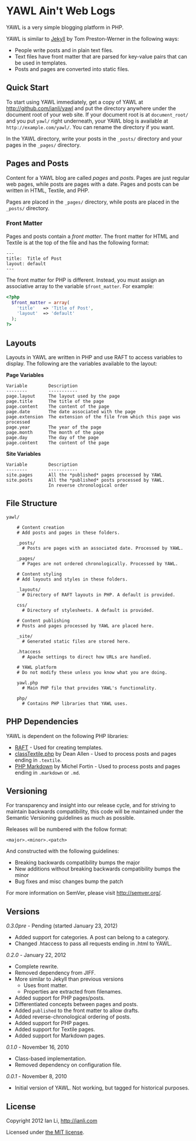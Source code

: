 YAWL Ain't Web Logs
===================

YAWL is a very simple blogging platform in PHP.

YAWL is similar to [Jekyll](https://github.com/mojombo/jekyll) by Tom Preston-Werner in the following ways:

* People write posts and in plain text files.
* Text files have front matter that are parsed for key-value pairs that can be used in templates.
* Posts and pages are converted into static files.


Quick Start
-----------

To start using YAWL immediately, get a copy of YAWL at http://github.com/ianli/yawl and put the directory anywhere under the document root of your web site. If your document root is at `document_root/` and you put `yawl/` right underneath, your YAWL blog is available at `http://example.com/yawl/`. You can rename the directory if you want.

In the YAWL directory, write your posts in the `_posts/` directory and your pages in the `_pages/` directory.


Pages and Posts
---------------

Content for a YAWL blog are called _pages_ and _posts_. Pages are just regular web pages, while posts are pages with a date. Pages and posts can be written in HTML, Textile, and PHP.

Pages are placed in the `_pages/` directory, while posts are placed in the `_posts/` directory.

### Front Matter

Pages and posts contain a _front matter_. The front matter for HTML and Textile is at the top of the file and has the following format:

```text
---
title:  Title of Post
layout: default
---
```

The front matter for PHP is different. Instead, you must assign an associative array to the variable `$front_matter`. For example:

```php
<?php
  $front_matter = array(
    'title'   => 'Title of Post',
    'layout'  => 'default'
  );
?>
```

Layouts
-------

Layouts in YAWL are written in PHP and use RAFT to access variables to display. The following are the variables available to the layout:

__Page Variables__

```text
Variable        Description
--------        -----------
page.layout     The layout used by the page
page.title      The title of the page
page.content    The content of the page
page.date       The date associated with the page
page.extension  The extension of the file from which this page was processed
page.year       The year of the page
page.month      The month of the page
page.day        The day of the page
page.content    The content of the page
```

__Site Variables__

```text
Variable        Description
--------        -----------
site.pages      All the *published* pages processed by YAWL
site.posts      All the *published* posts processed by YAWL. 
                In reverse chronological order
```

File Structure
--------------

```text
yawl/

    # Content creation
    # Add posts and pages in these folders.
    
    _posts/
      # Posts are pages with an associated date. Processed by YAWL.
      
    _pages/
      # Pages are not ordered chronologically. Processed by YAWL.
    
    # Content styling
    # Add layouts and styles in these folders.
    
    _layouts/
      # Directory of RAFT layouts in PHP. A default is provided.
      
    css/
      # Directory of stylesheets. A default is provided.
      
    # Content publishing
    # Posts and pages processed by YAWL are placed here.
    
    _site/
      # Generated static files are stored here.
      
    .htaccess
      # Apache settings to direct how URLs are handled.
    
    # YAWL platform
    # Do not modify these unless you know what you are doing.
    
    yawl.php
      # Main PHP file that provides YAWL's functionality.
    
    php/
      # Contains PHP libraries that YAWL uses.
```


PHP Dependencies
----------------

YAWL is dependent on the following PHP libraries:

* [RAFT](http://github.com/ianli/raft/) - Used for creating templates.
* [classTextile.php](http://code.google.com/p/textpattern/source/browse/development/4.x/textpattern/lib/classTextile.php?r=3359) by Dean Allen - Used to process posts and pages ending in `.textile`.
* [PHP Markdown](http://michelf.com/projects/php-markdown/) by Michel Fortin - Used to process posts and pages ending in `.markdown` or `.md`.


Versioning
----------

For transparency and insight into our release cycle, and for striving to maintain backwards compatibility, this code will be maintained under the Semantic Versioning guidelines as much as possible.

Releases will be numbered with the follow format:

`<major>.<minor>.<patch>`

And constructed with the following guidelines:

* Breaking backwards compatibility bumps the major
* New additions without breaking backwards compatibility bumps the minor
* Bug fixes and misc changes bump the patch

For more information on SemVer, please visit http://semver.org/.


Versions
--------

*0.3.0pre* - Pending (started January 23, 2012)

- Added support for categories. A post can belong to a category.
- Changed .htaccess to pass all requests ending in .html to YAWL.

*0.2.0* - January 22, 2012

- Complete rewrite.
- Removed dependency from JIFF.
- More similar to Jekyll than previous versions
    - Uses front matter.
    - Properties are extracted from filenames.
- Added support for PHP pages/posts.
- Differentiated concepts between pages and posts.
- Added `published` to the front matter to allow drafts.
- Added reverse-chronological ordering of posts.
- Added support for PHP pages.
- Added support for Textile pages.
- Added support for Markdown pages.

*0.1.0*	- November 16, 2010

- Class-based implementation.
- Removed dependency on configuration file.

*0.0.1* - November 8, 2010

- Initial version of YAWL. Not working, but tagged for historical purposes.


License
-------

Copyright 2012 Ian Li, http://ianli.com

Licensed under [the MIT license](http://www.opensource.org/licenses/mit-license.php).
